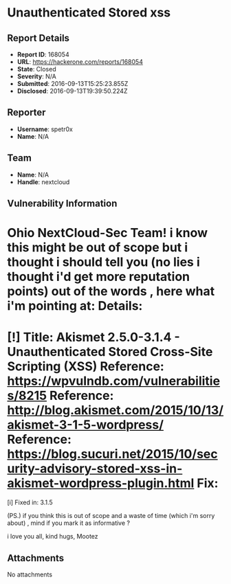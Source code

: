# Unauthenticated Stored xss 

## Report Details
- **Report ID**: 168054
- **URL**: https://hackerone.com/reports/168054
- **State**: Closed
- **Severity**: N/A
- **Submitted**: 2016-09-13T15:25:23.855Z
- **Disclosed**: 2016-09-13T19:39:50.224Z

## Reporter
- **Username**: spetr0x
- **Name**: N/A

## Team
- **Name**: N/A
- **Handle**: nextcloud

## Vulnerability Information
Ohio NextCloud-Sec Team!
i know this might be out of scope but i thought i should tell you (no lies i thought i'd get more reputation points)
out of the words , here what i'm pointing at: 
Details:
========
 [!] Title: Akismet 2.5.0-3.1.4 - Unauthenticated Stored Cross-Site Scripting (XSS)
    Reference: https://wpvulndb.com/vulnerabilities/8215
    Reference: http://blog.akismet.com/2015/10/13/akismet-3-1-5-wordpress/
    Reference: https://blog.sucuri.net/2015/10/security-advisory-stored-xss-in-akismet-wordpress-plugin.html
Fix:
=====
[i] Fixed in: 3.1.5

 (PS.) if you think this is out of scope and a waste of time (which i'm sorry about) , mind if you mark it as informative ? 

i love you all,
kind hugs,
Mootez


## Attachments
No attachments
